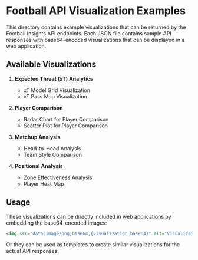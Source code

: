 # Football API Visualization Examples

This directory contains example visualizations that can be returned by the Football Insights API endpoints.
Each JSON file contains sample API responses with base64-encoded visualizations that can be displayed in a web application.

## Available Visualizations

1. **Expected Threat (xT) Analytics**
   - xT Model Grid Visualization
   - xT Pass Map Visualization

2. **Player Comparison**
   - Radar Chart for Player Comparison
   - Scatter Plot for Player Comparison

3. **Matchup Analysis**
   - Head-to-Head Analysis
   - Team Style Comparison

4. **Positional Analysis**
   - Zone Effectiveness Analysis
   - Player Heat Map

## Usage

These visualizations can be directly included in web applications by embedding the base64-encoded images:

```html
<img src="data:image/png;base64,{visualization_base64}" alt="Visualization">
```

Or they can be used as templates to create similar visualizations for the actual API responses.
